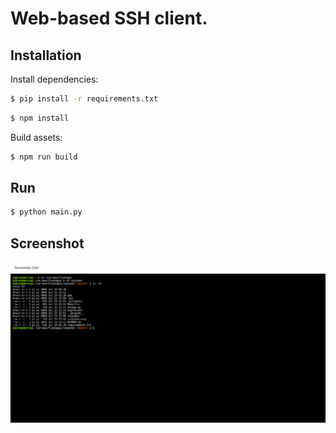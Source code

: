 # Web-based SSH client.

## Installation

Install dependencies:

```sh
$ pip install -r requirements.txt
```

```sh
$ npm install
```


Build assets:

```sh
$ npm run build
```


## Run

```sh
$ python main.py
```

## Screenshot

![static/tornamiko.png](static/img/tornamiko.png)





